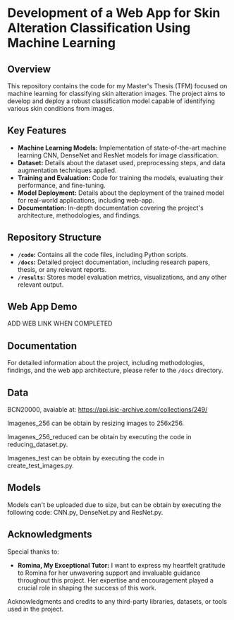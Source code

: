 # Development of a Web App for Skin Alteration Classification Using Machine Learning

## Overview

This repository contains the code for my Master's Thesis (TFM) focused on machine learning for classifying skin alteration images. The project aims to develop and deploy a robust classification model capable of identifying various skin conditions from images.

## Key Features

- **Machine Learning Models:** Implementation of state-of-the-art machine learning CNN, DenseNet and ResNet models for image classification.
- **Dataset:** Details about the dataset used, preprocessing steps, and data augmentation techniques applied.
- **Training and Evaluation:** Code for training the models, evaluating their performance, and fine-tuning.
- **Model Deployment:** Details about the deployment of the trained model for real-world applications, including web-app.
- **Documentation:** In-depth documentation covering the project's architecture, methodologies, and findings.

## Repository Structure

- **`/code`:** Contains all the code files, including Python scripts.
- **`/docs`:** Detailed project documentation, including research papers, thesis, or any relevant reports.
- **`/results`:** Stores model evaluation metrics, visualizations, and any other relevant output.

## Web App Demo

ADD WEB LINK WHEN COMPLETED

## Documentation

For detailed information about the project, including methodologies, findings, and the web app architecture, please refer to the `/docs` directory.

## Data

BCN20000, avaiable at: https://api.isic-archive.com/collections/249/

Imagenes_256 can be obtain by resizing images to 256x256.

Imagenes_256_reduced can be obtain by executing the code in reducing_dataset.py.

Imagenes_test can be obtain by executing the code in create_test_images.py.

## Models

Models can't be uploaded due to size, but can be obtain by executing the following code: CNN.py, DenseNet.py and ResNet.py.

## Acknowledgments

Special thanks to:

- **Romina, My Exceptional Tutor:** I want to express my heartfelt gratitude to Romina for her unwavering support and invaluable guidance throughout this project. Her expertise and encouragement played a crucial role in shaping the success of this work.

Acknowledgments and credits to any third-party libraries, datasets, or tools used in the project.
